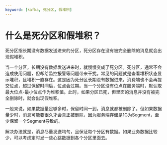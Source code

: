 ```yaml
---
keyword: [kafka, 死分区, 假堆积]
---
```


# 什么是死分区和假堆积？

死分区指长期没有数据发送进来的分区，死分区存在没有被完全删除的消息就会出现假堆积。

当一个分区，长期没有数据发送进来时，就慢慢变成了死分区。死分区，通常不会造成使用问题，但却给监控报警等问题带来干扰。常见的问题就是查看堆积状态显示堆积，且堆积一直存在。这是因为死分区长期没有数据进来，消费端也不会再提交位点，超过保留时间后，位点会过期。当一个分区没有位点在服务端时，默认取最大位点-最小位点作为堆积值。此时，如果分区已死，但里面的消息并没有被完全删除时，就会出现假堆积。

一般来说，如果数据量足够多时，保留时间一到，消息就都被删除了。但如果数据量少时，消息可能要很久才会真正被删除，因为服务端存储是1G为Segment，至少保留一个Segment导致的。

解决办法就是，消息尽量发送均匀，且保证每个分区有数据。如果业务数据比较少，可以考虑定时发一些心跳数据到各个分区里面去。

